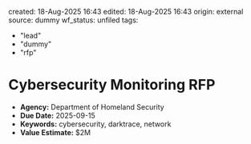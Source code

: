 created: 18-Aug-2025 16:43
edited: 18-Aug-2025 16:43
origin: external
source: dummy
wf_status: unfiled
tags:
  - "lead"
  - "dummy"
  - "rfp"

# Cybersecurity Monitoring RFP

- **Agency:** Department of Homeland Security
- **Due Date:** 2025-09-15
- **Keywords:** cybersecurity, darktrace, network
- **Value Estimate:** $2M
